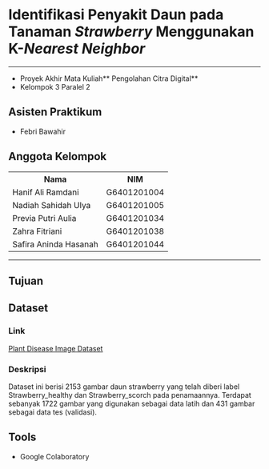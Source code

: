 # Identifikasi Penyakit Daun pada Tanaman _Strawberry_ Menggunakan K-_Nearest Neighbor_
---

- Proyek Akhir Mata Kuliah** Pengolahan Citra Digital**
- Kelompok 3 Paralel 2

## Asisten Praktikum
- Febri Bawahir

## Anggota Kelompok
<table>
    <tr>
        <th>Nama</th>
        <th>NIM</th>
    </tr>
    <tr>
        <td>Hanif Ali Ramdani</td>
        <td>G6401201004</td>
    </tr>
    <tr>
        <td>Nadiah Sahidah Ulya</td>
        <td>G6401201005</td>
    </tr>
    <tr>
        <td>Previa Putri Aulia</td>
        <td>G6401201034</td>
    </tr>
    <tr>
        <td>Zahra Fitriani</td>
        <td>G6401201038</td>
    </tr>
    <tr>
        <td>Safira Aninda Hasanah</td>
        <td>G6401201044</td>
    </tr>
</table>

---

## Tujuan

## Dataset
### Link
[Plant Disease Image Dataset](https://www.kaggle.com/datasets/sadmansakibmahi/plant-disease-expert)

### Deskripsi
Dataset ini berisi 2153 gambar daun strawberry yang telah diberi label Strawberry_healthy dan Strawberry_scorch pada penamaannya. Terdapat sebanyak 1722 gambar yang digunakan sebagai data latih dan 431 gambar sebagai data tes (validasi).

## Tools
- Google Colaboratory
